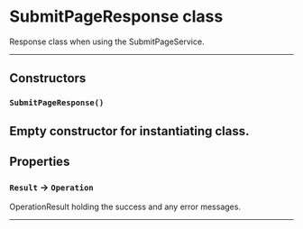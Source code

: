 # SubmitPageResponse class

Response class when using the SubmitPageService.

---
## Constructors
### `SubmitPageResponse()`

Empty constructor for instantiating class.
---
## Properties

### `Result` → `Operation`

OperationResult holding the success and any error messages.

---
